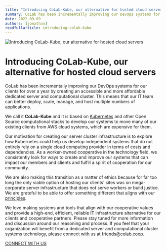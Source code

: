 ```yaml
---
title: "Introducing CoLab-Kube, our alternative for hosted cloud servers"
summary: CoLab has been incrementally improving our DevOps systems for our clients for over a year by creating an accessible and more affordable dedicated server and computational cluster.
date: 2022-03-09
authors: [jonathan]
readfullarticle: introducing-colab-kube
---
```


<img src="/assets/img/blog/colab-kube.gif" class="center-element" alt="Introducing CoLab-Kube, our alternative for hosted cloud servers" />

# Introducing CoLab-Kube, our alternative for hosted cloud servers

CoLab has been incrementally improving our DevOps systems for our clients for over a year by creating an accessible and more affordable dedicated server and computational cluster. This means that our IT team can better deploy, scale, manage, and host multiple numbers of applications.

We call it **CoLab-Kube** and it is based on [Kubernetes](https://kubernetes.io/) and other Open Source computational stacks to develop our systems to move many of our existing clients from AWS cloud systems, which are expensive for them.

Our motivation for creating our server cluster infrastructure is to explore how Kubernetes could help us develop independent systems that do not entirely rely on a single cloud computing provider in terms of costs and dependencies. As a worker-owned cooperative in the technology field, we consistently look for ways to create and improve our systems that can impact our members and clients and fulfill a spirit of cooperation for our community.

We are also making this transition as a matter of ethics because for far too long the only viable option of hosting our clients’ sites was on mega-corporate server infrastructure that does not serve workers or build justice. We are grateful to be able to offer something different that aligns with our [principles](https://colab.coop/values/).

We love making systems and tools that align with our cooperative values and provide a high-end, efficient, reliable IT infrastructure alternative for our clients and cooperative partners. Please stay tuned for more information and discussion around our reasoning and process. If you feel that your organization will benefit from a dedicated server and computational cluster systems technology, please connect with us at [friends@colab.coop](mailto:friends@colab.coop?subject=Interest%20in%20CoLab-Kube%20hosting).

<div class="center-text spacing--mid-xx">
  <a href="https://go.oncehub.com/SalesTeamPage-E5PLJNWHXM" class="button--brand-outline color-red">CONNECT WITH US</a>
</div>

